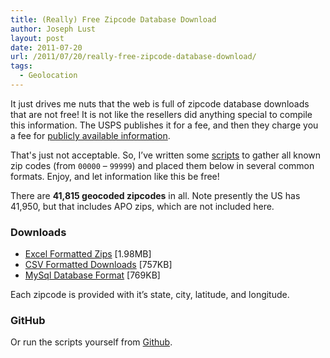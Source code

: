 ```yaml
---
title: (Really) Free Zipcode Database Download
author: Joseph Lust
layout: post
date: 2011-07-20
url: /2011/07/20/really-free-zipcode-database-download/
tags:
  - Geolocation
---
```

It just drives me nuts that the web is full of zipcode database downloads that are not free! It is not like the resellers did anything special to compile this information. The USPS publishes it for a fee, and then they charge you a fee for [publicly available information](https://www.usps.com/business/web-tools-apis/address-information-api.htm#_Toc410982986).

That's just not acceptable. So, I&#8217;ve written some [scripts](https://github.com/twistedpair/Open-Zipcode-Database) to gather all known zip codes (from `00000` &#8211; `99999`) and placed them below in several common formats. Enjoy, and let information like this be free!

There are **41,815 geocoded zipcodes** in all. Note presently the US has 41,950, but that includes APO zips, which are not included here.

### Downloads

 - [Excel Formatted Zips](/downloads/zipcodes_2011.xlsx) [1.98MB]
 - [CSV Formatted Downloads](/downloads/zipcodes_2011_csv.zip) [757KB]
 - [MySql Database Format](/downloads/zipcodes_2011_sql.zip) [769KB]

Each zipcode is provided with it&#8217;s state, city, latitude, and longitude.

### GitHub

Or run the scripts yourself from [Github](https://github.com/twistedpair/Open-Zipcode-Database).
